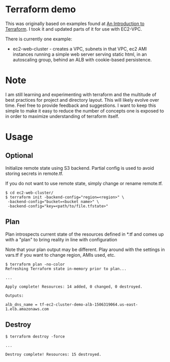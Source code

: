 # Terraform demo

This was originally based on examples found at [An Introduction to
Terraform](https://blog.gruntwork.io/an-introduction-to-terraform-f17df9c6d180#.eo54nuvuj).
I took it and updated parts of it for use with EC2-VPC.

There is currently one example:
* ec2-web-cluster - creates a VPC, subnets in that VPC, ec2 AMI instances running a simple web server serving static html, in an autoscaling group, behind an ALB with cookie-based persistence.

# Note
I am still learning and experimenting with terraform and the multitude of best
practices for project and directory layout. This will likely evolve over time.
Feel free to provide feedback and suggestions. I want to keep this simple to
make it easy to reduce the number of concepts one is exposed to in order to
maximize understanding of terraform itself.

# Usage
## Optional
Initialize remote state using S3 backend. Partial config is used to avoid
storing secrets in remote.tf. 

If you do not want to use remote state, simply change or rename remote.tf.

```console
$ cd ec2-web-cluster/
$ terraform init -backend-config="region=<region>" \
 -backend-config="bucket=<bucket name>" \
 -backend-config="key=<path/to/file.tfstate>"
```

## Plan
Plan introspects current state of the resources defined in \*.tf and comes up
with a "plan" to bring reality in line with configuration

Note that your plan output may be different. Play around with the settings in vars.tf if you want to change region, AMIs used, etc.

```console
$ terraform plan -no-color
Refreshing Terraform state in-memory prior to plan...

...

Apply complete! Resources: 14 added, 0 changed, 0 destroyed.

Outputs:

alb_dns_name = tf-ec2-cluster-demo-alb-1506319064.us-east-1.elb.amazonaws.com
```

## Destroy

```console
$ terraform destroy -force

...

Destroy complete! Resources: 15 destroyed.
```
